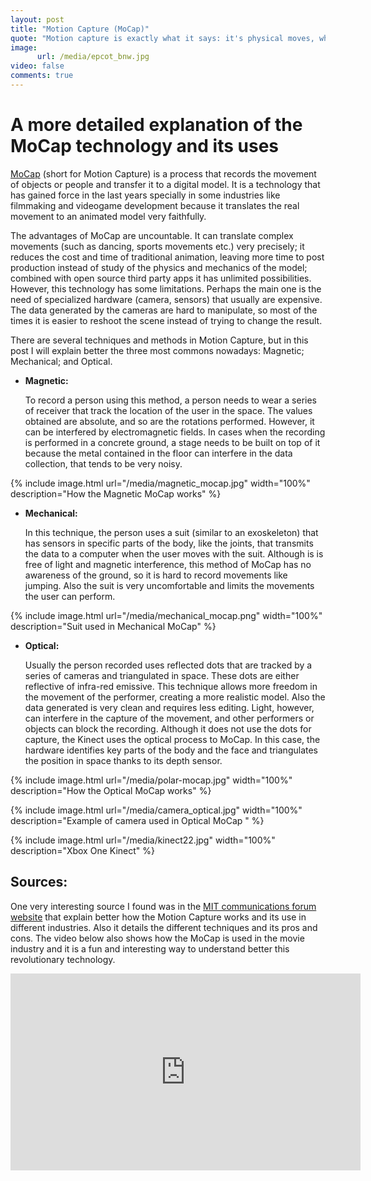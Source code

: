 ```yaml
---
layout: post
title: "Motion Capture (MoCap)"
quote: "Motion capture is exactly what it says: it's physical moves, whereas performance capture is the entire performance - including your facial performance."
image:
      url: /media/epcot_bnw.jpg
video: false
comments: true
---
```


# A more detailed explanation of the MoCap technology and its uses

[MoCap](http://web.mit.edu/comm-forum/papers/furniss.html) (short for Motion Capture) is a process that records the movement of objects or people and transfer it to a digital model. It is a technology that has gained force in the last years specially in some industries like filmmaking and videogame development because it translates the real movement to an animated model very faithfully.

The advantages of MoCap are uncountable. It can translate complex movements (such as dancing, sports movements etc.) very precisely; it reduces the cost and time of traditional animation, leaving more time to post production instead of study of the physics and mechanics of the model; combined with open source third party apps it has unlimited possibilities. 
However, this technology has some limitations. Perhaps the main one is the need of specialized hardware (camera, sensors) that usually are expensive. The data generated by the cameras are hard to manipulate, so most of the times it is easier to reshoot the scene instead of trying to change the result. 

There are several techniques and methods in Motion Capture, but in this post I will explain better the three most commons nowadays: Magnetic; Mechanical; and Optical.

- **Magnetic:**

    To record a person using this method, a person needs to wear a series of receiver that track the location of the user in the space. The values obtained are absolute, and so are the rotations performed. However, it can be interfered by electromagnetic fields. In cases when the recording is performed in a concrete ground, a stage needs to be built on top of it because the metal contained in the floor can interfere in the data collection, that tends to be very noisy.  
    
{% include image.html url="/media/magnetic_mocap.jpg" width="100%" description="How the Magnetic MoCap works" %}

- **Mechanical:**

    In this technique, the person uses a suit (similar to an exoskeleton) that has sensors in specific parts of the body, like the joints, that transmits the data to a computer when the user moves with the suit. Although is is free of light and magnetic interference, this method of MoCap has no awareness of the ground, so it is hard to record movements like jumping. Also the suit is very uncomfortable and limits the movements the user can perform.   
    
{% include image.html url="/media/mechanical_mocap.png" width="100%" description="Suit used in Mechanical MoCap" %}

- **Optical:**

    Usually the person recorded uses reflected dots that are tracked by a series of cameras and triangulated in space. These dots are either reflective of infra-red emissive. This technique allows more freedom in the movement of the performer, creating a more realistic model. Also the data generated is very clean and requires less editing. Light, however, can interfere in the capture of the movement, and other performers or objects can block the recording.
Although it does not use the dots for capture, the Kinect uses the optical process to MoCap. In this case, the hardware identifies key parts of the body and the face and triangulates the position in space thanks to its depth sensor.

{% include image.html url="/media/polar-mocap.jpg" width="100%" description="How the Optical MoCap works" %}

{% include image.html url="/media/camera_optical.jpg" width="100%" description="Example of camera used in Optical MoCap " %}

{% include image.html url="/media/kinect22.jpg" width="100%" description="Xbox One Kinect" %}

## Sources:

One very interesting source I found was in the [MIT communications forum website](http://web.mit.edu/comm-forum/papers/furniss.html) that explain better how the Motion Capture works and its use in different industries. Also it details the different techniques and its pros and cons. The video below also shows how the MoCap is used in the movie industry and it is a fun and interesting way to understand better this revolutionary technology.

<iframe width="560" height="315" src="https://www.youtube.com/embed/ZnrKKjaVxCA" frameborder="0" allowfullscreen></iframe>

